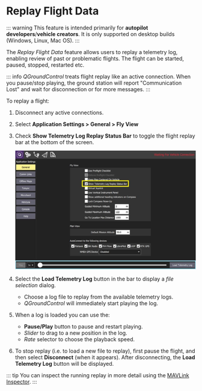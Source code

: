 # Replay Flight Data

::: warning
This feature is intended primarily for **autopilot developers**/**vehicle creators**. It is only supported on desktop builds (Windows, Linux, Mac OS).
:::

The _Replay Flight Data_ feature allows users to replay a telemetry log, enabling review of past or problematic flights. The flight can be started, paused, stopped, restarted etc.

::: info
_QGroundControl_ treats flight replay like an active connection. When you pause/stop playing, the ground station will report "Communication Lost" and wait for disconnection or for more messages.
:::

To replay a flight:

1. Disconnect any active connections.
1. Select **Application Settings > General > Fly View**
1. Check **Show Telemetry Log Replay Status Bar** to toggle the flight replay bar at the bottom of the screen.

   ![Toggle Flight Replay](../../../assets/fly/flight_replay/flight_replay_toggle.jpg)

1. Select the **Load Telemetry Log** button in the bar to display a _file selection_ dialog.
   - Choose a log file to replay from the available telemetry logs.
   - _QGroundControl_ will immediately start playing the log.
1. When a log is loaded you can use the:
   - **Pause/Play** button to pause and restart playing.
   - _Slider_ to drag to a new position in the log.
   - _Rate_ selector to choose the playback speed.
1. To stop replay (i.e. to load a new file to replay), first pause the flight, and then select **Disconnect** (when it appears). After disconnecting, the **Load Telemetry Log** button will be displayed.

::: tip
You can inspect the running replay in more detail using the [MAVLink Inspector](../analyze_view/mavlink_inspector.md).
:::
